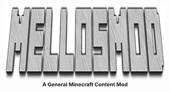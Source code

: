 <p align="center"> 
  <img  align="right" src="https://github.com/Mellozx/MellosMod/blob/Master/Textures/icon-mellosmod.png" width="1280" height="240">
 </p>
<h3 align="center">A General Minecraft Content Mod</h3>




